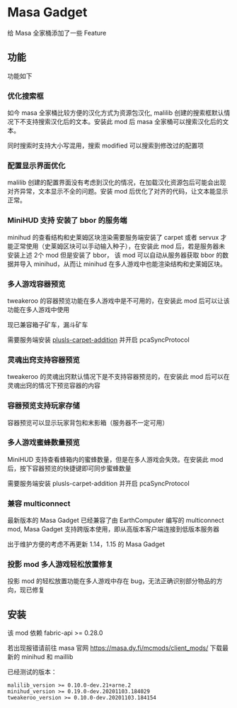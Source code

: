 # Masa Gadget

给 Masa 全家桶添加了一些 Feature

## 功能

功能如下

### 优化搜索框

如今 masa 全家桶比较方便的汉化方式为资源包汉化, malilib 创建的搜索框默认情况下不支持搜索汉化后的文本。安装此 mod 后 masa 全家桶可以搜索汉化后的文本。

同时搜索时支持大小写混用，搜索 modified 可以搜索到修改过的配置项

### 配置显示界面优化

malilib 创建的配置界面没有考虑到汉化的情况，在加载汉化资源包后可能会出现对齐异常，文本显示不全的问题。安装 mod 后优化了对齐的代码，让文本能显示正常。

### MiniHUD 支持 安装了 bbor 的服务端

minihud 的查看结构和史莱姆区块渲染需要服务端安装了 carpet 或者 servux 才能正常使用（史莱姆区块可以手动输入种子），在安装此 mod 后，若是服务器未安装上述 2个 mod 但是安装了 bbor， 该 mod 可以自动从服务器获取 bbor 的数据并导入 minihud，从而让 minihud 在多人游戏中也能渲染结构和史莱姆区块。 

### 多人游戏容器预览

tweakeroo 的容器预览功能在多人游戏中是不可用的，在安装此 mod 后可以让该功能在多人游戏中使用

现已兼容箱子矿车，漏斗矿车

需要服务端安装 [plusls-carpet-addition](https://github.com/plusls/plusls-carpet-addition) 并开启 pcaSyncProtocol

### 灵魂出窍支持容器预览

tweakeroo 的灵魂出窍默认情况下是不支持容器预览的，在安装此 mod 后可以在灵魂出窍的情况下预览容器的内容

### 容器预览支持玩家存储

容器预览可以显示玩家背包和末影箱（服务器不一定可用）

### 多人游戏蜜蜂数量预览

MiniHUD 支持查看蜂箱内的蜜蜂数量，但是在多人游戏会失效。在安装此 mod 后，按下容器预览的快捷键即可同步蜜蜂数量

需要服务端安装 plusls-carpet-addition 并开启 pcaSyncProtocol


### 兼容 multiconnect

最新版本的 Masa Gadget 已经兼容了由 EarthComputer 编写的 multiconnect mod, Masa Gadget 支持跨版本使用，即从高版本客户端连接到低版本服务器

出于维护方便的考虑不再更新 1.14，1.15 的 Masa Gadget

### 投影 mod 多人游戏轻松放置修复

投影 mod 的轻松放置功能在多人游戏中存在 bug，无法正确识别部分物品的方向，现已修复

## 安装

该 mod 依赖 fabric-api >= 0.28.0

若出现报错请前往 masa 官网 https://masa.dy.fi/mcmods/client_mods/ 下载最新的 minihud 和 maillib

已经测试的版本：

```
malilib_version >= 0.10.0-dev.21+arne.2
minihud_version >= 0.19.0-dev.20201103.184029
tweakeroo_version >= 0.10.0-dev.20201103.184154
```
